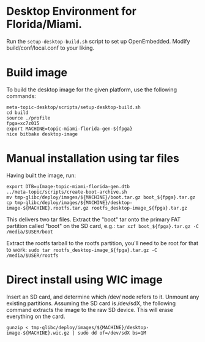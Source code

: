 # Desktop Environment for Florida/Miami.

Run the ```setup-desktop-build.sh``` script to set up OpenEmbedded.
Modify build/conf/local.conf to your liking.

# Build image

To build the desktop image for the given platform, use the following commands:

```
meta-topic-desktop/scripts/setup-desktop-build.sh
cd build
source ./profile
fpga=xc7z015
export MACHINE=topic-miami-florida-gen-${fpga}
nice bitbake desktop-image
```

# Manual installation using tar files

Having built the image, run:

```
export DTB=uImage-topic-miami-florida-gen.dtb
../meta-topic/scripts/create-boot-archive.sh
mv tmp-glibc/deploy/images/${MACHINE}/boot.tar.gz boot_${fpga}.tar.gz
cp tmp-glibc/deploy/images/${MACHINE}/desktop-image-${MACHINE}.rootfs.tar.gz rootfs_desktop-image_${fpga}.tar.gz
```

This delivers two tar files. Extract the "boot" tar onto the primary FAT
partition called "boot" on the SD card, e.g.:
```tar xzf boot_${fpga}.tar.gz -C /media/$USER/boot```

Extract the rootfs tarball to the rootfs partition, you'll need to be root for
that to work:
```sudo tar rootfs_desktop-image_${fpga}.tar.gz -C /media/$USER/rootfs```

# Direct install using WIC image

Insert an SD card, and determine which /dev/ node refers to it. Unmount any
existing partitions. Assuming the SD card is /dev/sdX, the following command
extracts the image to the raw SD device. This will erase everything on the card.

```
gunzip < tmp-glibc/deploy/images/${MACHINE}/desktop-image-${MACHINE}.wic.gz | sudo dd of=/dev/sdX bs=1M
```
